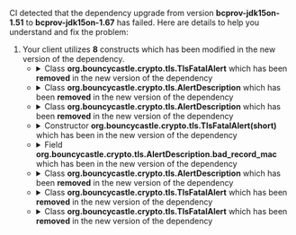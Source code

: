 CI detected that the dependency upgrade from version **bcprov-jdk15on-1.51** to **bcprov-jdk15on-1.67** has failed. Here are details to help you understand and fix the problem:
1. Your client utilizes **8** constructs which has been modified in the new version of the dependency.
   * <details>
        <summary>Class <b>org.bouncycastle.crypto.tls.TlsFatalAlert</b> which has been <b>removed</b> in the new version of the dependency</summary>
            
        * <details>
          <summary>The failure is identified from the logs generated in the build process. </summary>
          
            *   >[[ERROR] /HAP-Java/src/main/java/io/github/hapjava/server/impl/crypto/ChachaDecoder.java:[31,31] cannot find symbol<br>&nbsp;&nbsp;&nbsp;&nbsp;  symbol:   variable AlertDescription
  location: class io.github.hapjava.server.impl.crypto.ChachaDecoder
](XXXX)
            *   An error was detected in line 31 which is making use of an outdated API.
             ``` java
             31   new org.bouncycastle.crypto.tls.TlsFatalAlert(org.bouncycastle.crypto.tls.AlertDescription.bad_record_mac);
            ```
            *   >[[ERROR] /HAP-Java/src/main/java/io/github/hapjava/server/impl/crypto/ChachaDecoder.java:[31,17] cannot find symbol<br>&nbsp;&nbsp;&nbsp;&nbsp;  symbol:   class TlsFatalAlert
  location: class io.github.hapjava.server.impl.crypto.ChachaDecoder
](XXXX)
            *   An error was detected in line 31 which is making use of an outdated API.
             ``` java
             31   new org.bouncycastle.crypto.tls.TlsFatalAlert(org.bouncycastle.crypto.tls.AlertDescription.bad_record_mac);
            ```

          </details>
            
     </details>
   * <details>
        <summary>Class <b>org.bouncycastle.crypto.tls.AlertDescription</b> which has been <b>removed</b> in the new version of the dependency</summary>
            
        * <details>
          <summary>The failure is identified from the logs generated in the build process. </summary>
          
            *   >[[ERROR] /HAP-Java/src/main/java/io/github/hapjava/server/impl/crypto/ChachaDecoder.java:[31,31] cannot find symbol<br>&nbsp;&nbsp;&nbsp;&nbsp;  symbol:   variable AlertDescription
  location: class io.github.hapjava.server.impl.crypto.ChachaDecoder
](XXXX)
            *   An error was detected in line 31 which is making use of an outdated API.
             ``` java
             31   org.bouncycastle.crypto.tls.AlertDescription;
            ```
            *   >[[ERROR] /HAP-Java/src/main/java/io/github/hapjava/server/impl/crypto/ChachaDecoder.java:[31,17] cannot find symbol<br>&nbsp;&nbsp;&nbsp;&nbsp;  symbol:   class TlsFatalAlert
  location: class io.github.hapjava.server.impl.crypto.ChachaDecoder
](XXXX)
            *   An error was detected in line 31 which is making use of an outdated API.
             ``` java
             31   org.bouncycastle.crypto.tls.AlertDescription;
            ```

          </details>
            
     </details>
   * <details>
        <summary>Class <b>org.bouncycastle.crypto.tls.AlertDescription</b> which has been <b>removed</b> in the new version of the dependency</summary>
            
        * <details>
          <summary>The failure is identified from the logs generated in the build process. </summary>
          
            *   >[[ERROR] /HAP-Java/src/main/java/io/github/hapjava/server/impl/crypto/ChachaDecoder.java:[8,35] package org.bouncycastle.crypto.tls does not exist<br>&nbsp;&nbsp;&nbsp;&nbsp;](XXXX)
            *   An error was detected in line 8 which is making use of an outdated API.
             ``` java
             8   import org.bouncycastle.crypto.tls.AlertDescription;;
            ```

          </details>
            
     </details>
   * <details>
        <summary>Constructor <b>org.bouncycastle.crypto.tls.TlsFatalAlert(short)</b> which has been <b></b> in the new version of the dependency</summary>
            
        * <details>
          <summary>The failure is identified from the logs generated in the build process. </summary>
          
            *   >[[ERROR] /HAP-Java/src/main/java/io/github/hapjava/server/impl/crypto/ChachaDecoder.java:[31,31] cannot find symbol<br>&nbsp;&nbsp;&nbsp;&nbsp;  symbol:   variable AlertDescription
  location: class io.github.hapjava.server.impl.crypto.ChachaDecoder
](XXXX)
            *   An error was detected in line 31 which is making use of an outdated API.
             ``` java
             31   new org.bouncycastle.crypto.tls.TlsFatalAlert(org.bouncycastle.crypto.tls.AlertDescription.bad_record_mac);
            ```
            *   >[[ERROR] /HAP-Java/src/main/java/io/github/hapjava/server/impl/crypto/ChachaDecoder.java:[31,17] cannot find symbol<br>&nbsp;&nbsp;&nbsp;&nbsp;  symbol:   class TlsFatalAlert
  location: class io.github.hapjava.server.impl.crypto.ChachaDecoder
](XXXX)
            *   An error was detected in line 31 which is making use of an outdated API.
             ``` java
             31   new org.bouncycastle.crypto.tls.TlsFatalAlert(org.bouncycastle.crypto.tls.AlertDescription.bad_record_mac);
            ```

          </details>
            
     </details>
   * <details>
        <summary>Field <b>org.bouncycastle.crypto.tls.AlertDescription.bad_record_mac</b> which has been <b></b> in the new version of the dependency</summary>
            
        * <details>
          <summary>The failure is identified from the logs generated in the build process. </summary>
          
            *   >[[ERROR] /HAP-Java/src/main/java/io/github/hapjava/server/impl/crypto/ChachaDecoder.java:[31,31] cannot find symbol<br>&nbsp;&nbsp;&nbsp;&nbsp;  symbol:   variable AlertDescription
  location: class io.github.hapjava.server.impl.crypto.ChachaDecoder
](XXXX)
            *   An error was detected in line 31 which is making use of an outdated API.
             ``` java
             31   org.bouncycastle.crypto.tls.AlertDescription.bad_record_mac;
            ```
            *   >[[ERROR] /HAP-Java/src/main/java/io/github/hapjava/server/impl/crypto/ChachaDecoder.java:[31,17] cannot find symbol<br>&nbsp;&nbsp;&nbsp;&nbsp;  symbol:   class TlsFatalAlert
  location: class io.github.hapjava.server.impl.crypto.ChachaDecoder
](XXXX)
            *   An error was detected in line 31 which is making use of an outdated API.
             ``` java
             31   org.bouncycastle.crypto.tls.AlertDescription.bad_record_mac;
            ```

          </details>
            
     </details>
   * <details>
        <summary>Class <b>org.bouncycastle.crypto.tls.AlertDescription</b> which has been <b>removed</b> in the new version of the dependency</summary>
            
        * <details>
          <summary>The failure is identified from the logs generated in the build process. </summary>
          
            *   >[[ERROR] /HAP-Java/src/main/java/io/github/hapjava/server/impl/crypto/ChachaDecoder.java:[31,31] cannot find symbol<br>&nbsp;&nbsp;&nbsp;&nbsp;  symbol:   variable AlertDescription
  location: class io.github.hapjava.server.impl.crypto.ChachaDecoder
](XXXX)
            *   An error was detected in line 31 which is making use of an outdated API.
             ``` java
             31   org.bouncycastle.crypto.tls.AlertDescription.bad_record_mac;
            ```
            *   >[[ERROR] /HAP-Java/src/main/java/io/github/hapjava/server/impl/crypto/ChachaDecoder.java:[31,17] cannot find symbol<br>&nbsp;&nbsp;&nbsp;&nbsp;  symbol:   class TlsFatalAlert
  location: class io.github.hapjava.server.impl.crypto.ChachaDecoder
](XXXX)
            *   An error was detected in line 31 which is making use of an outdated API.
             ``` java
             31   org.bouncycastle.crypto.tls.AlertDescription.bad_record_mac;
            ```

          </details>
            
     </details>
   * <details>
        <summary>Class <b>org.bouncycastle.crypto.tls.TlsFatalAlert</b> which has been <b>removed</b> in the new version of the dependency</summary>
            
        * <details>
          <summary>The failure is identified from the logs generated in the build process. </summary>
          
            *   >[[ERROR] /HAP-Java/src/main/java/io/github/hapjava/server/impl/crypto/ChachaDecoder.java:[31,31] cannot find symbol<br>&nbsp;&nbsp;&nbsp;&nbsp;  symbol:   variable AlertDescription
  location: class io.github.hapjava.server.impl.crypto.ChachaDecoder
](XXXX)
            *   An error was detected in line 31 which is making use of an outdated API.
             ``` java
             31   new org.bouncycastle.crypto.tls.TlsFatalAlert(org.bouncycastle.crypto.tls.AlertDescription.bad_record_mac);
            ```
            *   >[[ERROR] /HAP-Java/src/main/java/io/github/hapjava/server/impl/crypto/ChachaDecoder.java:[31,17] cannot find symbol<br>&nbsp;&nbsp;&nbsp;&nbsp;  symbol:   class TlsFatalAlert
  location: class io.github.hapjava.server.impl.crypto.ChachaDecoder
](XXXX)
            *   An error was detected in line 31 which is making use of an outdated API.
             ``` java
             31   new org.bouncycastle.crypto.tls.TlsFatalAlert(org.bouncycastle.crypto.tls.AlertDescription.bad_record_mac);
            ```

          </details>
            
     </details>
   * <details>
        <summary>Class <b>org.bouncycastle.crypto.tls.TlsFatalAlert</b> which has been <b>removed</b> in the new version of the dependency</summary>
            
        * <details>
          <summary>The failure is identified from the logs generated in the build process. </summary>
          
            *   >[[ERROR] /HAP-Java/src/main/java/io/github/hapjava/server/impl/crypto/ChachaDecoder.java:[9,35] package org.bouncycastle.crypto.tls does not exist<br>&nbsp;&nbsp;&nbsp;&nbsp;](XXXX)
            *   An error was detected in line 9 which is making use of an outdated API.
             ``` java
             9   import org.bouncycastle.crypto.tls.TlsFatalAlert;;
            ```

          </details>
            
     </details>


